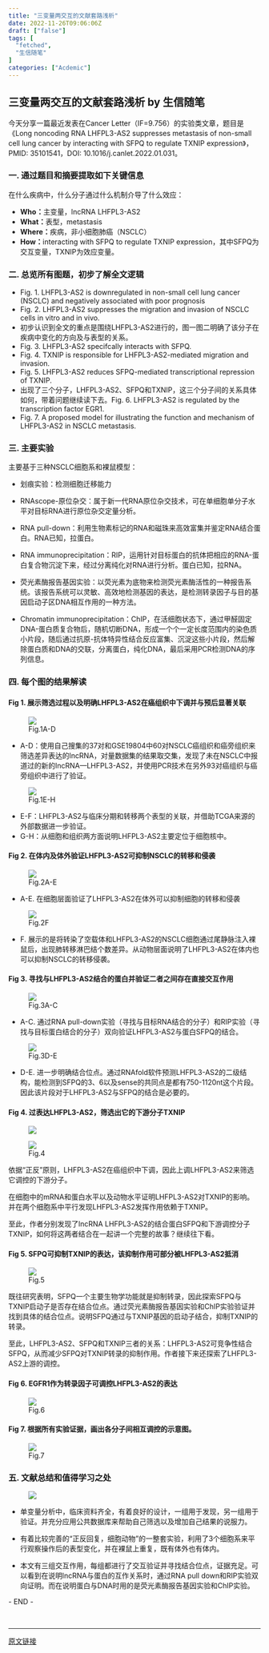```yaml
---
title: "三变量两交互的文献套路浅析"
date: 2022-11-26T09:06:06Z
draft: ["false"]
tags: [
  "fetched",
  "生信随笔"
]
categories: ["Acdemic"]
---
```

三变量两交互的文献套路浅析 by 生信随笔
------
<div><section data-tool="mdnice编辑器" data-website="https://www.mdnice.com"><p data-tool="mdnice编辑器">今天分享一篇最近发表在Cancer Letter（IF=9.756）的实验类文章，题目是《Long noncoding RNA LHFPL3-AS2 suppresses metastasis of non-small cell lung cancer by interacting with SFPQ to regulate TXNIP expression》，PMID: 35101541，DOI: 10.1016/j.canlet.2022.01.031。</p><h3 data-tool="mdnice编辑器">一. 通过题目和摘要提取如下关键信息</h3><p data-tool="mdnice编辑器">在什么疾病中，什么分子通过什么机制介导了什么效应：</p><ul data-tool="mdnice编辑器"><li><section><strong>Who：</strong>主变量，lncRNA LHFPL3-AS2</section></li><li><section><strong>What：</strong>表型，metastasis</section></li><li><section><strong>Where：</strong>疾病，非小细胞肺癌（NSCLC）</section></li><li><section><strong>How：</strong>interacting with SFPQ to regulate TXNIP expression，其中SFPQ为交互变量，TXNIP为效应变量。</section></li></ul><h3 data-tool="mdnice编辑器">二. 总览所有图题，初步了解全文逻辑</h3><ul data-tool="mdnice编辑器"><li><section>Fig. 1. LHFPL3-AS2 is downregulated in non-small cell lung cancer (NSCLC) and negatively associated with poor prognosis</section></li><li><section>Fig. 2. LHFPL3-AS2 suppresses the migration and invasion of NSCLC cells in vitro and in vivo.</section></li><li><section>初步认识到全文的重点是围绕LHFPL3-AS2进行的，图一图二明确了该分子在疾病中变化的方向及与表型的关系。</section></li><li><section>Fig. 3. LHFPL3-AS2 specifcally interacts with SFPQ.</section></li><li><section>Fig. 4. TXNIP is responsible for LHFPL3-AS2-mediated migration and invasion.</section></li><li><section>Fig. 5. LHFPL3-AS2 reduces SFPQ-mediated transcriptional repression of TXNIP.</section></li><li><section>出现了三个分子，LHFPL3-AS2、SFPQ和TXNIP，这三个分子间的关系具体如何，带着问题继续读下去。Fig. 6. LHFPL3-AS2 is regulated by the transcription factor EGR1.</section></li><li><section>Fig. 7. A proposed model for illustrating the function and mechanism of LHFPL3-AS2 in NSCLC metastasis.</section></li></ul><h3 data-tool="mdnice编辑器">三. 主要实验</h3><p data-tool="mdnice编辑器">主要基于三种NSCLC细胞系和裸鼠模型：</p><ul data-tool="mdnice编辑器"><li><section><p>划痕实验：检测细胞迁移能力</p></section></li><li><section><p>RNAscope-原位杂交：属于新一代RNA原位杂交技术，可在单细胞单分子水平对目标RNA进行原位杂交定量分析。</p></section></li><li><section><p>RNA pull-down：利用生物素标记的RNA和磁珠来高效富集并鉴定RNA结合蛋白。RNA已知，拉蛋白。</p></section></li><li><section><p>RNA immunoprecipitation：RIP，运用针对目标蛋白的抗体把相应的RNA-蛋白复合物沉淀下来，经过分离纯化对RNA进行分析。蛋白已知，拉RNA。</p></section></li><li><section><p>荧光素酶报告基因实验：以荧光素为底物来检测荧光素酶活性的一种报告系统。该报告系统可以灵敏、高效地检测基因的表达，是检测转录因子与目的基因启动子区DNA相互作用的一种方法。</p></section></li><li><section><p>Chromatin immunoprecipitation：ChIP，在活细胞状态下，通过甲醛固定DNA-蛋白质复合物后，随机切断DNA，形成一个个一定长度范围内的染色质小片段，随后通过抗原-抗体特异性结合反应富集、沉淀这些小片段，然后解除蛋白质和DNA的交联，分离蛋白，纯化DNA，最后采用PCR检测DNA的序列信息。</p></section></li></ul><h3 data-tool="mdnice编辑器">四. 每个图的结果解读</h3><h4 data-tool="mdnice编辑器">Fig 1. 展示筛选过程以及明确LHFPL3-AS2在癌组织中下调并与预后显著关联</h4><figure data-tool="mdnice编辑器"><img data-ratio="0.6655359565807327" data-src="https://mmbiz.qpic.cn/mmbiz/fTW9zRI3eqVg4HkGU8wQbeebgPP8Mc3Lw6rsRQnibmtc2LyJSznt1wVicredXW6mDicOss5aPbphYXnkz4nian5vsg/640?wx_fmt=other" data-type="other" data-w="1474" src="https://mmbiz.qpic.cn/mmbiz/fTW9zRI3eqVg4HkGU8wQbeebgPP8Mc3Lw6rsRQnibmtc2LyJSznt1wVicredXW6mDicOss5aPbphYXnkz4nian5vsg/640?wx_fmt=other"><figcaption>Fig.1A-D</figcaption></figure><ul data-tool="mdnice编辑器"><li><section>A-D：使用自己搜集的37对和GSE19804中60对NSCLC癌组织和癌旁组织来筛选差异表达的lncRNA，对量数据集的结果取交集，发现了未在NSCLC中报道过的新的lncRNA—LHFPL3-AS2，并使用PCR技术在另外93对癌组织与癌旁组织中进行了验证。</section></li></ul><figure data-tool="mdnice编辑器"><img data-ratio="0.48954423592493296" data-src="https://mmbiz.qpic.cn/mmbiz/fTW9zRI3eqVg4HkGU8wQbeebgPP8Mc3LLNX07zuXILjGuMJon8psibqmL1vKGhDy3Mj0mpHJAib7ezWnIgLtTtuQ/640?wx_fmt=other" data-type="other" data-w="1865" src="https://mmbiz.qpic.cn/mmbiz/fTW9zRI3eqVg4HkGU8wQbeebgPP8Mc3LLNX07zuXILjGuMJon8psibqmL1vKGhDy3Mj0mpHJAib7ezWnIgLtTtuQ/640?wx_fmt=other"><figcaption>Fig.1E-H</figcaption></figure><ul data-tool="mdnice编辑器"><li><section>E-F：LHFPL3-AS2与临床分期和转移两个表型的关联，并借助TCGA来源的外部数据进一步验证。</section></li><li><section>G-H：从细胞和组织两方面说明LHFPL3-AS2主要定位于细胞核中。</section></li></ul><h4 data-tool="mdnice编辑器">Fig 2. 在体内及体外验证LHFPL3-AS2可抑制NSCLC的转移和侵袭</h4><figure data-tool="mdnice编辑器"><img data-ratio="0.8654292343387471" data-src="https://mmbiz.qpic.cn/mmbiz/fTW9zRI3eqVg4HkGU8wQbeebgPP8Mc3LEvAmr239N9NibD92QLeNPaqVm1BjFibaSs2JQAGpOCciaT5caY7RTY2eg/640?wx_fmt=other" data-type="other" data-w="1293" src="https://mmbiz.qpic.cn/mmbiz/fTW9zRI3eqVg4HkGU8wQbeebgPP8Mc3LEvAmr239N9NibD92QLeNPaqVm1BjFibaSs2JQAGpOCciaT5caY7RTY2eg/640?wx_fmt=other"><figcaption>Fig.2A-E</figcaption></figure><ul data-tool="mdnice编辑器"><li><section>A-E. 在细胞层面验证了LHFPL3-AS2在体外可以抑制细胞的转移和侵袭</section></li></ul><figure data-tool="mdnice编辑器"><img data-ratio="0.27464008859357697" data-src="https://mmbiz.qpic.cn/mmbiz/fTW9zRI3eqVg4HkGU8wQbeebgPP8Mc3LYU01YfhToXt0Tn3svYC8KHMYl2mL45tVw6oWEB2ia86RXNPQwgREOlw/640?wx_fmt=other" data-type="other" data-w="903" src="https://mmbiz.qpic.cn/mmbiz/fTW9zRI3eqVg4HkGU8wQbeebgPP8Mc3LYU01YfhToXt0Tn3svYC8KHMYl2mL45tVw6oWEB2ia86RXNPQwgREOlw/640?wx_fmt=other"><figcaption>Fig.2F</figcaption></figure><ul data-tool="mdnice编辑器"><li><section>F. 展示的是将转染了空载体和LHFPL3-AS2的NSCLC细胞通过尾静脉注入裸鼠后，出现肺转移淋巴结个数差异。从动物层面说明了LHFPL3-AS2在体内也可以抑制NSCLC的转移侵袭。</section></li></ul><h4 data-tool="mdnice编辑器">Fig 3. 寻找与LHFPL3-AS2结合的蛋白并验证二者之间存在直接交互作用</h4><figure data-tool="mdnice编辑器"><img data-ratio="0.6291390728476821" data-src="https://mmbiz.qpic.cn/mmbiz/fTW9zRI3eqVg4HkGU8wQbeebgPP8Mc3LhldVia0kSicJfGkJTdx5zExYI8IV2XpsiaU7c8Isic8RvfeMp3ibscey4gQ/640?wx_fmt=other" data-type="other" data-w="1661" src="https://mmbiz.qpic.cn/mmbiz/fTW9zRI3eqVg4HkGU8wQbeebgPP8Mc3LhldVia0kSicJfGkJTdx5zExYI8IV2XpsiaU7c8Isic8RvfeMp3ibscey4gQ/640?wx_fmt=other"><figcaption>Fig.3A-C</figcaption></figure><ul data-tool="mdnice编辑器"><li><section>A-C. 通过RNA pull-down实验（寻找与目标RNA结合的分子）和RIP实验（寻找与目标蛋白结合的分子）双向验证LHFPL3-AS2与蛋白SFPQ的结合。</section></li></ul><figure data-tool="mdnice编辑器"><img data-ratio="0.3499222395023328" data-src="https://mmbiz.qpic.cn/mmbiz/fTW9zRI3eqVg4HkGU8wQbeebgPP8Mc3LicanKA1xuhtIicicVibHL6tPABkJ4Jg2Xs4FPSBIIu9AvgSnlIZkoX6nRQ/640?wx_fmt=other" data-type="other" data-w="643" src="https://mmbiz.qpic.cn/mmbiz/fTW9zRI3eqVg4HkGU8wQbeebgPP8Mc3LicanKA1xuhtIicicVibHL6tPABkJ4Jg2Xs4FPSBIIu9AvgSnlIZkoX6nRQ/640?wx_fmt=other"><figcaption>Fig.3D-E</figcaption></figure><ul data-tool="mdnice编辑器"><li><section>D-E. 进一步明确结合位点。通过RNAfold软件预测LHFPL3-AS2的二级结构，能检测到SFPQ的3、6以及sense的共同点是都有750-1120nt这个片段。因此该片段对于LHFPL3-AS2与SFPQ的结合是必要的。</section></li></ul><h4 data-tool="mdnice编辑器">Fig 4. 过表达LHFPL3-AS2，筛选出它的下游分子TXNIP</h4><figure data-tool="mdnice编辑器"><img data-ratio="0.7171974522292993" data-src="https://mmbiz.qpic.cn/mmbiz/fTW9zRI3eqVg4HkGU8wQbeebgPP8Mc3LjAvCHvRyPVOadOX1haWgJ2EhswXV6rRyYO0Z8p4lElhapL9MWBvDjA/640?wx_fmt=other" data-type="other" data-w="1570" src="https://mmbiz.qpic.cn/mmbiz/fTW9zRI3eqVg4HkGU8wQbeebgPP8Mc3LjAvCHvRyPVOadOX1haWgJ2EhswXV6rRyYO0Z8p4lElhapL9MWBvDjA/640?wx_fmt=other"></figure><figure data-tool="mdnice编辑器"><img data-ratio="0.7171974522292993" data-src="https://mmbiz.qpic.cn/mmbiz/fTW9zRI3eqVg4HkGU8wQbeebgPP8Mc3LjAvCHvRyPVOadOX1haWgJ2EhswXV6rRyYO0Z8p4lElhapL9MWBvDjA/640?wx_fmt=other" data-type="other" data-w="1570" src="https://mmbiz.qpic.cn/mmbiz/fTW9zRI3eqVg4HkGU8wQbeebgPP8Mc3LjAvCHvRyPVOadOX1haWgJ2EhswXV6rRyYO0Z8p4lElhapL9MWBvDjA/640?wx_fmt=other"><figcaption>Fig.4</figcaption></figure><p data-tool="mdnice编辑器">依据“正反”原则，LHFPL3-AS2在癌组织中下调，因此上调LHFPL3-AS2来筛选它调控的下游分子。</p><p data-tool="mdnice编辑器">在细胞中的mRNA和蛋白水平以及动物水平证明LHFPL3-AS2对TXNIP的影响。并在两个细胞系中平行发现LHFPL3-AS2发挥作用依赖于TXNIP。</p><p data-tool="mdnice编辑器">至此，作者分别发现了lncRNA LHFPL3-AS2的结合蛋白SFPQ和下游调控分子TXNIP，如何将这两者结合在一起讲一个完整的故事？继续往下看。</p><h4 data-tool="mdnice编辑器">Fig 5. SFPQ可抑制TXNIP的表达，该抑制作用可部分被LHFPL3-AS2抵消</h4><figure data-tool="mdnice编辑器"><img data-ratio="0.5697674418604651" data-src="https://mmbiz.qpic.cn/mmbiz/fTW9zRI3eqVg4HkGU8wQbeebgPP8Mc3LXnMAD7SpKA9dRF4e44AbdVfEUnibojd0WaTZBiaUnWUkEjuSqsK8Rv9w/640?wx_fmt=other" data-type="other" data-w="1462" src="https://mmbiz.qpic.cn/mmbiz/fTW9zRI3eqVg4HkGU8wQbeebgPP8Mc3LXnMAD7SpKA9dRF4e44AbdVfEUnibojd0WaTZBiaUnWUkEjuSqsK8Rv9w/640?wx_fmt=other"><figcaption>Fig.5</figcaption></figure><p data-tool="mdnice编辑器">既往研究表明，SFPQ一个主要生物学功能就是抑制转录，因此探索SFPQ与TXNIP启动子是否存在结合位点。通过荧光素酶报告基因实验和ChIP实验验证并找到具体的结合位点。说明SFPQ通过与TXNIP基因的启动子结合，抑制TXNIP的转录。</p><p data-tool="mdnice编辑器">至此，LHFPL3-AS2、SFPQ和TXNIP三者的关系：LHFPL3-AS2可竞争性结合SFPQ，从而减少SFPQ对TXNIP转录的抑制作用。作者接下来还探索了LHFPL3-AS2上游的调控。</p><h4 data-tool="mdnice编辑器">Fig 6. EGFR1作为转录因子可调控LHFPL3-AS2的表达</h4><figure data-tool="mdnice编辑器"><img data-ratio="1.0025706940874035" data-src="https://mmbiz.qpic.cn/mmbiz/fTW9zRI3eqVg4HkGU8wQbeebgPP8Mc3Lp1WibmRLFEh0ia2K6Mx6qyFH9GNtWmdhibEv3hSDf7Im0BadicOvbrmZDQ/640?wx_fmt=other" data-type="other" data-w="1167" src="https://mmbiz.qpic.cn/mmbiz/fTW9zRI3eqVg4HkGU8wQbeebgPP8Mc3Lp1WibmRLFEh0ia2K6Mx6qyFH9GNtWmdhibEv3hSDf7Im0BadicOvbrmZDQ/640?wx_fmt=other"><figcaption>Fig.6</figcaption></figure><h4 data-tool="mdnice编辑器">Fig 7. 根据所有实验证据，画出各分子间相互调控的示意图。</h4><figure data-tool="mdnice编辑器"><img data-ratio="0.5806451612903226" data-src="https://mmbiz.qpic.cn/mmbiz/fTW9zRI3eqVg4HkGU8wQbeebgPP8Mc3LFvBo0cuyjVmCGq5MJ9Td3ndUBDAViaIArsDEWKibbWU9GI0faN3yx3hw/640?wx_fmt=other" data-type="other" data-w="775" src="https://mmbiz.qpic.cn/mmbiz/fTW9zRI3eqVg4HkGU8wQbeebgPP8Mc3LFvBo0cuyjVmCGq5MJ9Td3ndUBDAViaIArsDEWKibbWU9GI0faN3yx3hw/640?wx_fmt=other"><figcaption>Fig.7</figcaption></figure><h3 data-tool="mdnice编辑器">五. 文献总结和值得学习之处</h3><figure data-tool="mdnice编辑器"><img data-ratio="0.3640416047548291" data-src="https://mmbiz.qpic.cn/mmbiz/fTW9zRI3eqVg4HkGU8wQbeebgPP8Mc3Llic0HUiax6N1QXQmCAd6MLb3Qd5Fhx4RMLw7uoUQj7d7a6ChnRONgDZg/640?wx_fmt=other" data-type="other" data-w="673" src="https://mmbiz.qpic.cn/mmbiz/fTW9zRI3eqVg4HkGU8wQbeebgPP8Mc3Llic0HUiax6N1QXQmCAd6MLb3Qd5Fhx4RMLw7uoUQj7d7a6ChnRONgDZg/640?wx_fmt=other"></figure><ul data-tool="mdnice编辑器"><li><section><p>单变量分析中，临床资料齐全，有着良好的设计，一组用于发现，另一组用于验证。并充分应用公共数据库来帮助自己筛选以及增加自己结果的说服力。</p></section></li><li><section><p>有着比较完善的“正反回复，细胞动物”的一整套实验，利用了3个细胞系来平行观察操作后的表型变化，并在裸鼠上重复，既有体外也有体内。</p></section></li><li><section><p>本文有三组交互作用，每组都进行了交互验证并寻找结合位点，证据充足。可以看到在说明lncRNA与蛋白的互作关系时，通过RNA pull down和RIP实验双向证明。而在说明蛋白与DNA时用的是荧光素酶报告基因实验和ChIP实验。</p></section></li></ul><span>- END -</span></section><p><br></p><p><mp-style-type data-value="3"></mp-style-type></p></div>  
<hr>
<a href="https://mp.weixin.qq.com/s/ytY8aSejFkti531E1SkpTQ",target="_blank" rel="noopener noreferrer">原文链接</a>

